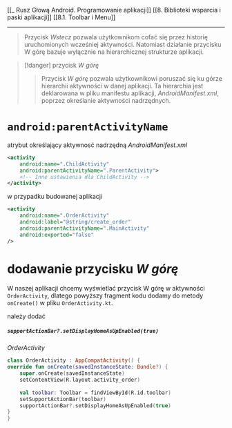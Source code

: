 [[_ Rusz Głową Android. Programowanie aplikacji]]
[[8. Biblioteki wsparcia i paski aplikacji]]
[[8.1. Toolbar i Menu]]

--------

> Przycisk *Wstecz* pozwala użytkownikom cofać się przez historię uruchomionych wcześniej aktywności. Natomiast działanie przycisku W górę bazuje wyłącznie na hierarchicznej strukturze aplikacji.

>[!danger] przycisk *W górę*
>> Przycisk *W górę* pozwala użytkownikowi poruszać się ku górze hierarchii aktywności w danej aplikacji. 
>> Ta hierarchia jest deklarowana w pliku manifestu aplikacji, *AndroidManifest.xml*, poprzez określanie aktywności nadrzędnych.

# `android:parentActivityName`
atrybut określający aktywnosć nadrzędną
*AndroidManifest.xml*
```xml
<activity
    android:name=".ChildActivity"
    android:parentActivityName=".ParentActivity">
    <!-- Inne ustawienia dla ChildActivity -->
</activity>

```


w przypadku budowanej aplikacji
```xml
<activity  
	android:name=".OrderActivity"  
	android:label="@string/create_order"  
	android:parentActivityName=".MainActivity"  
	android:exported="false" 
/>
```

# dodawanie przycisku *W górę*

W naszej aplikacji chcemy wyświetlać przycisk W górę w aktywności `OrderActivity`, dlatego powyższy fragment kodu dodamy do metody `onCreate()` w pliku `OrderActivity.kt`.

należy dodać 
##### `supportActionBar?.setDisplayHomeAsUpEnabled(true)`
*OrderActivity*
```kotlin
class OrderActivity : AppCompatActivity() {  
override fun onCreate(savedInstanceState: Bundle?) {  
	super.onCreate(savedInstanceState)  
	setContentView(R.layout.activity_order)  
  
	val toolbar: Toolbar = findViewById(R.id.toolbar)  
	setSupportActionBar(toolbar)  
	supportActionBar?.setDisplayHomeAsUpEnabled(true)  
}  
}
```






